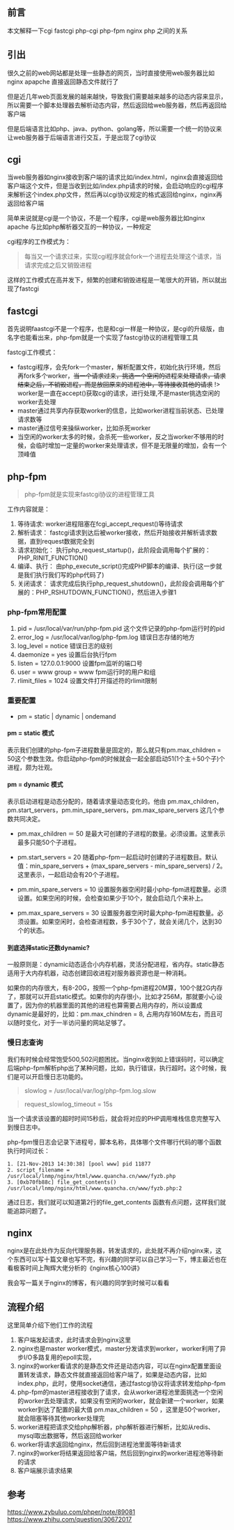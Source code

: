 ## 前言

本文解释一下cgi fastcgi php-cgi php-fpm  nginx  php 之间的关系

## 引出

很久之前的web网站都是处理一些静态的网页，当时直接使用web服务器比如nginx apapche 直接返回静态文件就行了

但是近几年web页面发展的越来越快，导致我们需要越来越多的动态内容来显示，所以需要一个脚本处理器去解析动态内容，然后返回给web服务器，然后再返回给客户端

但是后端语言比如php、java、python、golang等，所以需要一个统一的协议来让web服务器于后端语言进行交互，于是出现了cgi协议

## cgi

当web服务器如nginx接收到客户端的请求比如/index.html，nginx会直接返回给客户端这个文件，但是当收到比如/index.php请求的时候，会启动响应的cgi程序来解析这个index.php文件，然后再以cgi协议规定的格式返回给nginx，nginx再返回给客户端

简单来说就是cgi是一个协议，不是一个程序，cgi是web服务器比如nginx apache 与比如php解析器交互的一种协议，一种规定

cgi程序的工作模式为：
>每当又一个请求过来，实现cgi程序就会fork一个进程去处理这个请求，当请求完成之后又销毁进程

这样的工作模式在高并发下，频繁的创建和销毁进程是一笔很大的开销，所以就出现了fastcgi

## fastcgi

首先说明faastcgi不是一个程序，也是和cgi一样是一种协议，是cgi的升级版，由名字也能看出来，php-fpm就是一个实现了fastcgi协议的进程管理工具

fastcgi工作模式：

- fastcgi程序，会先fork一个master，解析配置文件，初始化执行环境，然后再fork多个worker，~~当一个请求过来，挑选一个空闲的进程来处理请求，请求结束之后，不销毁进程，而是放回原来的进程池中，等待接收其他的请求~~
!> worker是一直在accept()获取cgi的请求，进行处理,不是master挑选空闲的worker去处理
- master通过共享内存获取worker的信息，比如worker进程当前状态、已处理请求数等
- master通过信号来操纵worker，比如杀死worker
- 当空闲的worker太多的时候，会杀死一些worker，反之当worker不够用的时候，会临时增加一定量的worker来处理请求，但不是无限量的增加，会有一个顶峰值

## php-fpm

>php-fpm就是实现来fastcgi协议的进程管理工具

工作内容就是：

1. 等待请求: worker进程阻塞在fcgi_accept_request()等待请求
2. 解析请求： fastcgi请求到达后被worker接收，然后开始接收并解析请求数据，直到request数据完全到
3. 请求初始化： 执行php_request_startup()，此阶段会调用每个扩展的：PHP_RINIT_FUNCTION()
4. 编译、执行： 由php_execute_script()完成PHP脚本的编译、执行(这一步就是我们执行我们写的php代码了)
5. 关闭请求： 请求完成后执行php_request_shutdown()，此阶段会调用每个扩展的：PHP_RSHUTDOWN_FUNCTION()，然后进入步骤1


### php-fpm常用配置

1. pid = /usr/local/var/run/php-fpm.pid   这个文件记录的php-fpm运行时的pid
2. error_log  = /usr/local/var/log/php-fpm.log  错误日志存储的地方
3. log_level = notice   错误日志的级别
4. daemonize = yes  设置后台执行fpm
5. listen = 127.0.0.1:9000   设置fpm监听的端口号
6. user = www  group = www    fpm运行时的用户和组
7. rlimit_files = 1024    设置文件打开描述符的rlimit限制

### 重要配置 

- pm = static | dynamic | ondemand

#### pm = static 模式

表示我们创建的php-fpm子进程数量是固定的，那么就只有pm.max_children = 50这个参数生效。你启动php-fpm的时候就会一起全部启动51(1个主＋50个子)个进程，颇为壮观。

#### pm = dynamic 模式

表示启动进程是动态分配的，随着请求量动态变化的。他由 pm.max_children，pm.start_servers，pm.min_spare_servers，pm.max_spare_servers 这几个参数共同决定。

- pm.max_children ＝ 50 	  是最大可创建的子进程的数量。必须设置。这里表示最多只能50个子进程。

- pm.start_servers = 20    随着php-fpm一起启动时创建的子进程数目。默认值：min_spare_servers + (max_spare_servers - min_spare_servers) / 2。这里表示，一起启动会有20个子进程。

- pm.min_spare_servers = 10    设置服务器空闲时最小php-fpm进程数量。必须设置。如果空闲的时候，会检查如果少于10个，就会启动几个来补上。

- pm.max_spare_servers = 30    设置服务器空闲时最大php-fpm进程数量。必须设置。如果空闲时，会检查进程数，多于30个了，就会关闭几个，达到30个的状态。

#### 到底选择static还数dynamic?

一般原则是：dynamic动态适合小内存机器，灵活分配进程，省内存。static静态适用于大内存机器，动态创建回收进程对服务器资源也是一种消耗。

如果你的内存很大，有8-20G，按照一个php-fpm进程20M算，100个就2G内存了，那就可以开启static模式。如果你的内存很小，比如才256M，那就要小心设置了，因为你的机器里面的其他的进程也算需要占用内存的，所以设置成dynamic是最好的，比如：pm.max_chindren = 8, 占用内存160M左右，而且可以随时变化，对于一半访问量的网站足够了。

### 慢日志查询

我们有时候会经常饱受500,502问题困扰。当nginx收到如上错误码时，可以确定后端php-fpm解析php出了某种问题，比如，执行错误，执行超时。这个时候，我们是可以开启慢日志功能的。

>slowlog = /usr/local/var/log/php-fpm.log.slow

>request_slowlog_timeout = 15s

当一个请求该设置的超时时间15秒后，就会将对应的PHP调用堆栈信息完整写入到慢日志中。

php-fpm慢日志会记录下进程号，脚本名称，具体哪个文件哪行代码的哪个函数执行时间过长：

	1. [21-Nov-2013 14:30:38] [pool www] pid 11877
    2. script_filename = /usr/local/lnmp/nginx/html/www.quancha.cn/www/fyzb.php
    3. [0xb70fb88c] file_get_contents() /usr/local/lnmp/nginx/html/www.quancha.cn/www/fyzb.php:2

通过日志，我们就可以知道第2行的file_get_contents 函数有点问题，这样我们就能追踪问题了。

## nginx 

nginx是在此处作为反向代理服务器，转发请求的，此处就不再介绍nginx来，这个东西可以写十篇文章也写不完，有兴趣的同学可以自己学习一下，博主最近也在看极客时间上陶辉大佬分析的《nginx核心100讲》

我会写一篇关于nginx的博客，有兴趣的同学到时候可以看看

## 流程介绍

这里简单介绍下他们工作的流程

1. 客户端发起请求，此时请求会到nginx这里
2. nginx也是master worker模式，master分发请求到worker，worker利用了异步I/O多路复用的epoll实现，
3. nginx的worker看请求的是静态文件还是动态内容，可以在nginx配置里面设置转发请求，静态文件就直接返回给客户端了，如果是动态内容，比如index.php，此时，使用socket通信，通过fastcgi协议将请求转发给php-fpm
4. php-fpm的master进程接收到了请求，会从worker进程池里面挑选一个空闲的worker去处理请求，如果没有空闲的worker，就会新建一个worker，如果worker到达了配置的最大值 pm.max_children = 50 ，这里是50个worker，就会阻塞等待其他worker处理完
5. worker进程把请求交给php解析器，php解析器进行解析，比如从redis、mysql取出数据等，然后返回给worker
6. worker将请求返回给nginx，然后回到进程池里面等待新请求
7. nginx的worker将结果返回给客户端，然后回到nginx的worker进程池等待新的请求
8. 客户端展示请求结果

## 参考

https://www.zybuluo.com/phper/note/89081
https://www.zhihu.com/question/30672017
